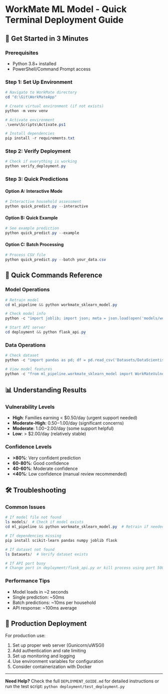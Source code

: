 # WorkMate ML Model - Quick Terminal Deployment Guide

## 🚀 Get Started in 3 Minutes

### Prerequisites
- Python 3.8+ installed
- PowerShell/Command Prompt access

### Step 1: Set Up Environment
```powershell
# Navigate to WorkMate directory
cd "d:\Git\WorkMateApp"

# Create virtual environment (if not exists)
python -m venv venv

# Activate environment
.\venv\Scripts\Activate.ps1

# Install dependencies
pip install -r requirements.txt
```

### Step 2: Verify Deployment
```powershell
# Check if everything is working
python verify_deployment.py
```

### Step 3: Quick Predictions

#### Option A: Interactive Mode
```powershell
# Interactive household assessment
python quick_predict.py --interactive
```

#### Option B: Quick Example
```powershell
# See example prediction
python quick_predict.py --example
```

#### Option C: Batch Processing
```powershell
# Process CSV file
python quick_predict.py --batch your_data.csv
```

## 🔧 Quick Commands Reference

### Model Operations
```powershell
# Retrain model
cd ml_pipeline && python workmate_sklearn_model.py

# Check model info
python -c "import joblib; import json; meta = json.load(open('models/workmate_vulnerability_model_metadata.json')); print(f'Accuracy: {meta[\"test_accuracy\"]:.1%}, Trained: {meta[\"training_date\"]}')"

# Start API server
cd deployment && python flask_api.py
```

### Data Operations
```powershell
# Check dataset
python -c "import pandas as pd; df = pd.read_csv('Datasets/DataScientist_01_Assessment.csv'); print(f'Dataset: {len(df)} records, {len(df.columns)} columns')"

# View model features
python -c "from ml_pipeline.workmate_sklearn_model import WorkMateVulnerabilityPredictor; p = WorkMateVulnerabilityPredictor(); p.load_model(); print('Required features:', p.feature_names)"
```

## 📊 Understanding Results

### Vulnerability Levels
- **High**: Families earning < $0.50/day (urgent support needed)
- **Moderate-High**: $0.50-$1.00/day (significant concerns)
- **Moderate**: $1.00-$2.00/day (some support helpful)
- **Low**: > $2.00/day (relatively stable)

### Confidence Levels
- **>80%**: Very confident prediction
- **60-80%**: Good confidence
- **40-60%**: Moderate confidence
- **<40%**: Low confidence (manual review recommended)

## 🛠️ Troubleshooting

### Common Issues
```powershell
# If model file not found
ls models/  # Check if model exists
cd ml_pipeline && python workmate_sklearn_model.py  # Retrain if needed

# If dependencies missing
pip install scikit-learn pandas numpy joblib flask

# If dataset not found
ls Datasets/  # Verify dataset exists

# If API port busy
# Change port in deployment/flask_api.py or kill process using port 5000
```

### Performance Tips
- Model loads in ~2 seconds
- Single prediction: ~50ms
- Batch predictions: ~10ms per household
- API response: ~100ms average

## 📱 Production Deployment
For production use:
1. Set up proper web server (Gunicorn/uWSGI)
2. Add authentication and rate limiting
3. Set up monitoring and logging
4. Use environment variables for configuration
5. Consider containerization with Docker

---
**Need Help?** Check the full `DEPLOYMENT_GUIDE.md` for detailed instructions or run the test script: `python deployment/test_deployment.py`
